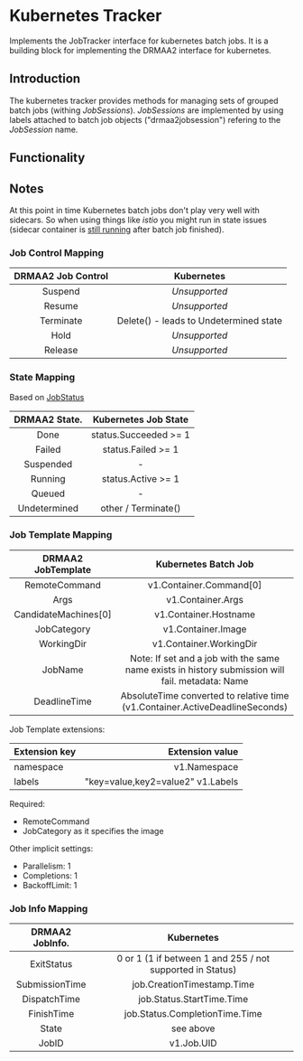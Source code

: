 # Kubernetes Tracker

Implements the JobTracker interface for kubernetes batch jobs.
It is a building block for implementing the DRMAA2 interface
for kubernetes.

## Introduction

The kubernetes tracker provides methods for managing sets of 
grouped batch jobs (withing _JobSessions_). _JobSessions_ are
implemented by using labels attached to batch job objects 
("drmaa2jobsession") refering to the _JobSession_ name.

## Functionality

## Notes

At this point in time Kubernetes batch jobs don't play very well with sidecars.
So when using things like _istio_ you might run in state issues (sidecar container
is [still running](https://github.com/istio/istio/issues/6324) after batch job finished).

### Job Control Mapping

| DRMAA2 Job Control | Kubernetes      |
| :-----------------:|:---------------:|
| Suspend            | *Unsupported*   |
| Resume             | *Unsupported*   |
| Terminate          | Delete() - leads to Undetermined state |
| Hold               | *Unsupported*   |
| Release            | *Unsupported*   |

### State Mapping

Based on [JobStatus](https://kubernetes.io/docs/api-reference/batch/v1/definitions/#_v1_jobstatus)

|  DRMAA2 State.                | Kubernetes Job State  |
| :----------------------------:|:---------------------:|
| Done                          | status.Succeeded >= 1 |
| Failed                        | status.Failed >= 1    |
| Suspended                     | -                     |
| Running                       | status.Active >= 1    |
| Queued                        | -                     |
| Undetermined                  | other  / Terminate()  |


### Job Template Mapping

| DRMAA2 JobTemplate   | Kubernetes Batch Job            |
| :-------------------:|:-------------------------------:|
| RemoteCommand        | v1.Container.Command[0]         |
| Args                 | v1.Container.Args               |
| CandidateMachines[0] | v1.Container.Hostname           |
| JobCategory          | v1.Container.Image              |
| WorkingDir           | v1.Container.WorkingDir         |
| JobName              | Note: If set and a job with the same name exists in history submission will fail. metadata: Name |
| DeadlineTime         | AbsoluteTime converted to relative time (v1.Container.ActiveDeadlineSeconds) |

Job Template extensions:

|Extension key  |Extension value                    |
|:--------------|----------------------------------:|
| namespace     | v1.Namespace                      |
| labels        | "key=value,key2=value2" v1.Labels |
 

Required:
* RemoteCommand
* JobCategory as it specifies the image

Other implicit settings:
* Parallelism: 1
* Completions: 1
* BackoffLimit: 1

### Job Info Mapping

| DRMAA2 JobInfo.      | Kubernetes                           |
| :-------------------:|:------------------------------------:|
| ExitStatus           |  0 or 1 (1 if between 1 and 255 / not supported in Status)  |
| SubmissionTime       | job.CreationTimestamp.Time           |
| DispatchTime         | job.Status.StartTime.Time            |
| FinishTime           | job.Status.CompletionTime.Time       |
| State                | see above                            |
| JobID                | v1.Job.UID |

